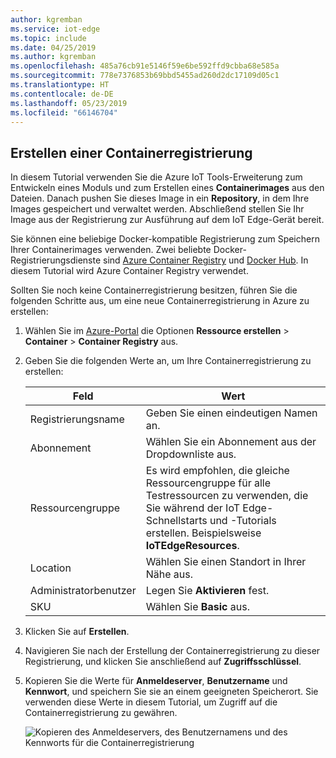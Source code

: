 ```yaml
---
author: kgremban
ms.service: iot-edge
ms.topic: include
ms.date: 04/25/2019
ms.author: kgremban
ms.openlocfilehash: 485a76cb91e5146f59e6be592ffd9cbba68e585a
ms.sourcegitcommit: 778e7376853b69bbd5455ad260d2dc17109d05c1
ms.translationtype: HT
ms.contentlocale: de-DE
ms.lasthandoff: 05/23/2019
ms.locfileid: "66146704"
---
```

## <a name="create-a-container-registry"></a>Erstellen einer Containerregistrierung

In diesem Tutorial verwenden Sie die Azure IoT Tools-Erweiterung zum Entwickeln eines Moduls und zum Erstellen eines **Containerimages** aus den Dateien. Danach pushen Sie dieses Image in ein **Repository**, in dem Ihre Images gespeichert und verwaltet werden. Abschließend stellen Sie Ihr Image aus der Registrierung zur Ausführung auf dem IoT Edge-Gerät bereit.

Sie können eine beliebige Docker-kompatible Registrierung zum Speichern Ihrer Containerimages verwenden. Zwei beliebte Docker-Registrierungsdienste sind [Azure Container Registry](https://docs.microsoft.com/azure/container-registry/) und [Docker Hub](https://docs.docker.com/docker-hub/repos/#viewing-repository-tags). In diesem Tutorial wird Azure Container Registry verwendet.

Sollten Sie noch keine Containerregistrierung besitzen, führen Sie die folgenden Schritte aus, um eine neue Containerregistrierung in Azure zu erstellen:

1. Wählen Sie im [Azure-Portal](https://portal.azure.com) die Optionen **Ressource erstellen** > **Container** > **Container Registry** aus.

2. Geben Sie die folgenden Werte an, um Ihre Containerregistrierung zu erstellen:

   | Feld | Wert |
   | ----- | ----- |
   | Registrierungsname | Geben Sie einen eindeutigen Namen an. |
   | Abonnement | Wählen Sie ein Abonnement aus der Dropdownliste aus. |
   | Ressourcengruppe | Es wird empfohlen, die gleiche Ressourcengruppe für alle Testressourcen zu verwenden, die Sie während der IoT Edge-Schnellstarts und -Tutorials erstellen. Beispielsweise **IoTEdgeResources**. |
   | Location | Wählen Sie einen Standort in Ihrer Nähe aus. |
   | Administratorbenutzer | Legen Sie **Aktivieren** fest. |
   | SKU | Wählen Sie **Basic** aus. |

5. Klicken Sie auf **Erstellen**.

6. Navigieren Sie nach der Erstellung der Containerregistrierung zu dieser Registrierung, und klicken Sie anschließend auf **Zugriffsschlüssel**.

7. Kopieren Sie die Werte für **Anmeldeserver**, **Benutzername** und **Kennwort**, und speichern Sie sie an einem geeigneten Speicherort. Sie verwenden diese Werte in diesem Tutorial, um Zugriff auf die Containerregistrierung zu gewähren.

   ![Kopieren des Anmeldeservers, des Benutzernamens und des Kennworts für die Containerregistrierung](./media/iot-edge-create-container-registry/registry-access-key.png)